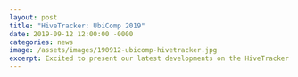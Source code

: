 ```yaml
---
layout: post
title: "HiveTracker: UbiComp 2019"
date: 2019-09-12 12:00:00 -0000
categories: news
image: /assets/images/190912-ubicomp-hivetracker.jpg
excerpt: Excited to present our latest developments on the HiveTracker project at UbiComp 2019!
---
```

